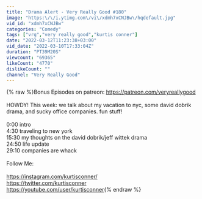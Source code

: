```yaml
---
title: "Drama Alert - Very Really Good #180"
image: "https:\/\/i.ytimg.com\/vi\/xdmh7xCNJBw\/hqdefault.jpg"
vid_id: "xdmh7xCNJBw"
categories: "Comedy"
tags: ["vrg","very really good","kurtis conner"]
date: "2022-03-12T11:23:38+03:00"
vid_date: "2022-03-10T17:33:04Z"
duration: "PT39M20S"
viewcount: "69365"
likeCount: "4770"
dislikeCount: ""
channel: "Very Really Good"
---
```

{% raw %}Bonus Episodes on patreon: <a rel="nofollow" target="blank" href="https://patreon.com/veryreallygood">https://patreon.com/veryreallygood</a><br /><br />HOWDY! This week: we talk about my vacation to nyc, some david dobrik drama, and sucky office companies. fun stuff!<br /><br />0:00 intro<br />4:30 traveling to new york<br />15:30 my thoughts on the david dobrik/jeff wittek drama<br />24:50 life update<br />29:10 companies are whack<br /><br />Follow Me:<br /><br /><a rel="nofollow" target="blank" href="https://instagram.com/kurtisconner/">https://instagram.com/kurtisconner/</a><br /><a rel="nofollow" target="blank" href="https://twitter.com/kurtisconner">https://twitter.com/kurtisconner</a><br /><a rel="nofollow" target="blank" href="https://youtube.com/user/kurtisconner">https://youtube.com/user/kurtisconner</a>{% endraw %}
